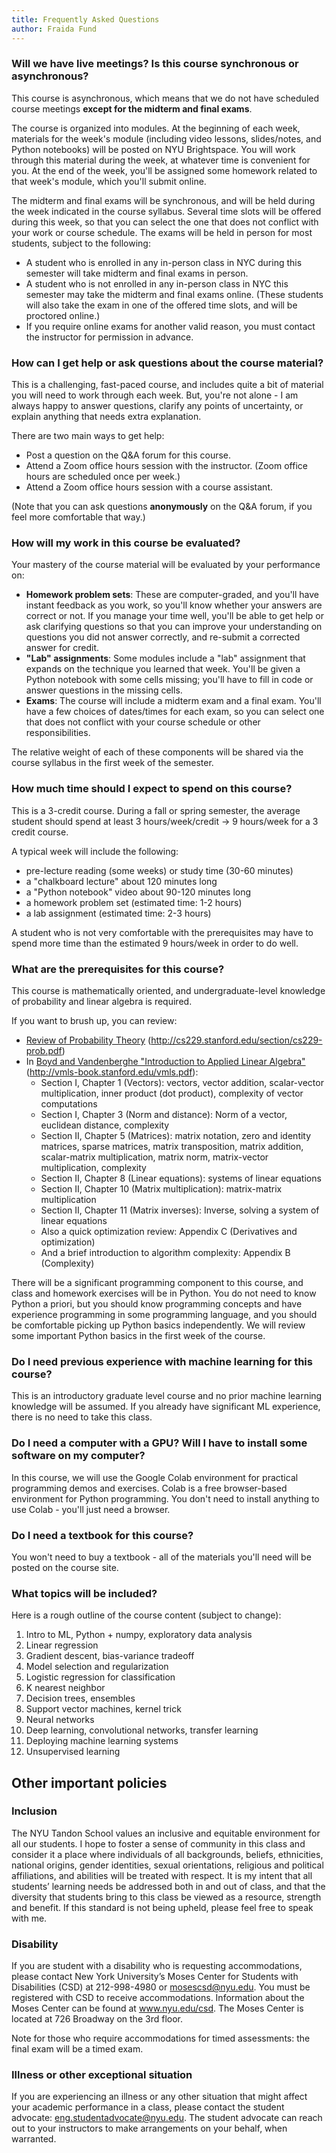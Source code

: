 ```yaml
---
title: Frequently Asked Questions
author: Fraida Fund
---
```


### Will we have live meetings? Is this course synchronous or asynchronous? 

This course is asynchronous, which means that we do not have scheduled course meetings **except for the midterm and final exams**. 

The course is organized into modules. At the beginning of each week, materials for the week's 
module (including video lessons, slides/notes, and Python notebooks) will be posted 
on NYU Brightspace. You will work through this material during the week, at whatever
time is convenient for you. At the end of the week, you'll be assigned some homework 
related to that week's module, which you'll submit online.

The midterm and final exams will be synchronous, and will be held during the week indicated in the course syllabus. Several time slots will be offered during this week, so that you can select the one that does not conflict with your work or course schedule. The exams will be held in person for most students, subject to the following:

* A student who is enrolled in any in-person class in NYC during this semester will take midterm and final exams in person. 
* A student who is not enrolled in any in-person class in NYC this semester may take the midterm and final exams online. (These students will also take the exam in one of the offered time slots, and will be proctored online.)
* If you require online exams for another valid reason, you must contact the instructor for permission in advance.


### How can I get help or ask questions about the course material?

This is a challenging, fast-paced course, and includes quite a bit of material you will need to work through each week. But, you're not alone - I am  always happy to answer questions, clarify any points of uncertainty, or explain anything that needs extra explanation. 

There are two main ways to get help:

* Post a question on the Q&A forum for this course. 
* Attend a Zoom office hours session with the instructor. (Zoom office hours are scheduled once per week.)
* Attend a Zoom office hours session with a course assistant. 

(Note that you can ask questions **anonymously** on the Q&A forum, if you feel more comfortable that way.)

### How will my work in this course be evaluated?

Your mastery of the course material will be evaluated by your performance on:

* **Homework problem sets**: These are computer-graded, and you'll have instant feedback as you work, so you'll know whether your answers are correct or not. If you manage your time well, you'll be able to get help or ask clarifying questions so that you can improve your understanding on questions you did not answer correctly, and re-submit a corrected answer for credit.
* **"Lab" assignments**: Some modules include a "lab" assignment that expands on the technique you learned that week. You'll be given a Python notebook with some cells missing; you'll have to fill in code or answer questions in the missing cells.
* **Exams**: The course will include a midterm exam and a final exam. You'll have a few choices of dates/times for each exam, so you can select one that does not conflict with your course schedule or other responsibilities.

The relative weight of each of these components will be shared via the course syllabus in the first week of the semester.

### How much time should I expect to spend on this course?

This is a 3-credit course.  During a fall or spring semester, the average student should spend at least 3 hours/week/credit → 9 hours/week for a 3 credit course.

A typical week will include the following:

 - pre-lecture reading (some weeks) or study time (30-60 minutes)
 - a "chalkboard lecture" about 120 minutes long
 - a "Python notebook" video about 90-120 minutes long
 - a homework problem set (estimated time: 1-2 hours)
 - a lab assignment (estimated time: 2-3 hours)

 A student who is not very comfortable with the prerequisites may have to spend more time than the estimated 9 hours/week in order to do well. 


### What are the prerequisites for this course? 

This course is mathematically oriented, and undergraduate-level
knowledge of probability and linear algebra is required.

If you want to brush up, you can review:

* [Review of Probability Theory](http://cs229.stanford.edu/section/cs229-prob.pdf) (http://cs229.stanford.edu/section/cs229-prob.pdf)
* In [Boyd and Vandenberghe "Introduction to Applied Linear Algebra"](http://vmls-book.stanford.edu/vmls.pdf) (http://vmls-book.stanford.edu/vmls.pdf):
  * Section I, Chapter 1 (Vectors): vectors, vector addition, scalar-vector multiplication, inner product (dot product), complexity of vector computations
  * Section I, Chapter 3 (Norm and distance):  Norm of a vector, euclidean distance, complexity
  * Section II, Chapter 5 (Matrices): matrix notation, zero and identity matrices, sparse matrices, matrix transposition, matrix addition, scalar-matrix multiplication, matrix norm, matrix-vector multiplication, complexity
  * Section II, Chapter 8 (Linear equations): systems of linear equations
  * Section II, Chapter 10 (Matrix multiplication): matrix-matrix multiplication
  * Section II, Chapter 11 (Matrix inverses): Inverse, solving a system of linear equations
  * Also a quick optimization review: Appendix C (Derivatives and optimization)
  * And a brief introduction to algorithm complexity: Appendix B (Complexity)

There will be a significant programming component to this course, and
class and homework exercises will be in Python. You do not need to know
Python a priori, but you should know programming concepts and have
experience programming in some programming language, and you should be comfortable picking
up Python basics independently. We will review some important Python basics in the first week of the course.

### Do I need previous experience with machine learning for this course? 

This is an introductory graduate level course and no prior machine
learning knowledge will be assumed. If you already have significant ML
experience, there is no need to take this class.

### Do I need a computer with a GPU? Will I have to install some software on my computer? 

In this course, we will use the Google Colab environment for practical
programming demos and exercises. Colab is a free browser-based
environment for Python programming. You don't need to install anything
to use Colab - you'll just need a browser.

### Do I need a textbook for this course?

You won't need to buy a textbook - all of the materials you'll need
will be posted on the course site.

### What topics will be included?

Here is a rough outline of the course content (subject to change):

1. Intro to ML, Python + numpy, exploratory data analysis
2. Linear regression
3. Gradient descent, bias-variance tradeoff 
4. Model selection and regularization
5. Logistic regression for classification
6. K nearest neighbor
7. Decision trees, ensembles
8. Support vector machines, kernel trick
9. Neural networks
10. Deep learning, convolutional networks, transfer learning
11. Deploying machine learning systems
12. Unsupervised learning 

## Other important policies 

### Inclusion

The NYU Tandon School values an inclusive and equitable environment for all our students. I hope to foster a sense of community in this class and consider it a place where individuals of all backgrounds, beliefs, ethnicities, national origins, gender identities, sexual orientations, religious and political affiliations, and abilities will be treated with respect. It is my intent that all students’ learning needs be addressed both in and out of class, and that the diversity that students bring to this class be viewed as a resource, strength and benefit. If this standard is not being upheld, please feel free to speak with me.

### Disability

If you are student with a disability who is requesting accommodations, please contact New York University’s Moses Center for Students with Disabilities (CSD) at 212-998-4980 or mosescsd@nyu.edu.  You must be registered with CSD to receive accommodations.  Information about the Moses Center can be found at www.nyu.edu/csd. The Moses Center is located at 726 Broadway on the 3rd floor.

Note for those who require accommodations for timed assessments: the final exam will be a timed exam.

### Illness or other exceptional situation

If you are experiencing an illness or any other situation that might affect your academic performance in a class, please contact the student advocate: eng.studentadvocate@nyu.edu. The student advocate can reach out to your instructors to make arrangements on your behalf, when warranted.
